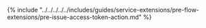 {% include "../../../../../includes/guides/service-extensions/pre-flow-extensions/pre-issue-access-token-action.md" %}